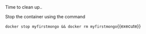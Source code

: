Time to clean up..

Stop the container using the command

`docker stop myfirstmongo && docker rm myfirstmongo`{{execute}}

